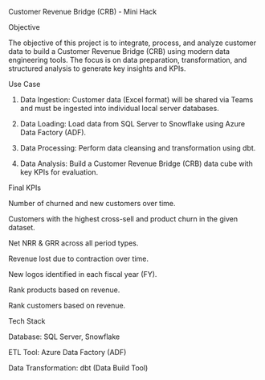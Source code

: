 Customer Revenue Bridge (CRB) - Mini Hack
 
Objective
 
The objective of this project is to integrate, process, and analyze customer data to build a Customer Revenue Bridge (CRB) using modern data engineering tools. The focus is on data preparation, transformation, and structured analysis to generate key insights and KPIs.
 
Use Case
 
1. Data Ingestion: Customer data (Excel format) will be shared via Teams and must be ingested into individual local server databases.
 
 
2. Data Loading: Load data from SQL Server to Snowflake using Azure Data Factory (ADF).
 
 
3. Data Processing: Perform data cleansing and transformation using dbt.
 
 
4. Data Analysis: Build a Customer Revenue Bridge (CRB) data cube with key KPIs for evaluation.
 
 
 
Final KPIs
 
Number of churned and new customers over time.
 
Customers with the highest cross-sell and product churn in the given dataset.
 
Net NRR & GRR across all period types.
 
Revenue lost due to contraction over time.
 
New logos identified in each fiscal year (FY).
 
Rank products based on revenue.
 
Rank customers based on revenue.
 
 
Tech Stack
 
Database: SQL Server, Snowflake
 
ETL Tool: Azure Data Factory (ADF)
 
Data Transformation: dbt (Data Build Tool)

 
 
